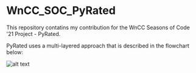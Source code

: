 # WnCC_SOC_PyRated
This repository contatins my contribution for the WnCC Seasons of Code '21 Project - PyRated.

PyRated uses a multi-layered approach that is described in the flowchart below:

![alt text](https://github.com/bshiven01/WnCC_SOC_PyRated/blob/main/pyrated_flowchart.png)
